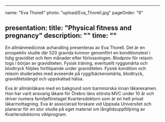 
---
name: "Eva Thorell"
photo: "upload/Eva_Thorell.jpg"
pageOrder: "9"

presentation:
  title: "Physical fitness and pregnancy"
  description: ""
  time: ""  
---
En allmänmedicinsk avhandling presenteras av Eva Thorell. 
Det är en prospektiv studie där 520 gravida kvinnor genomfört en konditionstest i tidig graviditet och fem månader efter förlossningen. Blodprov för relaxin togs i början av graviditeten. Fysisk träning, eventuellt ryggsmärta och blodtryck följdes fortlöpande under graviditeten. Fysisk kondition och relaxin studerades med avseende på rygg/bäckensmärta, blodtryck, graviditetslängd och uppskattad hälsa. 

Eva är allmänläkare med en bakgrund som barnmorska innan läkarexamen. Hon har varit ansvarig läkare för Örebro läns största MVC under 10 år och driver numera familjeföretaget Kvartersdoktorn som är en helt privat läkarmottagning. Eva är associerad forskare vid Uppsala Universitet och planerar för en stor studie på eget material om långtidsuppföljning av Kvartersdoktorns viktprogram.